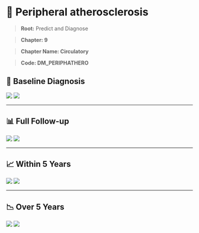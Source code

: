 # 🧬 Peripheral atherosclerosis
    
> **Root:** Predict and Diagnose

> **Chapter: 9**

> **Chapter Name: Circulatory**

> **Code: DM_PERIPHATHERO**

## 🧪 Baseline Diagnosis

<img src="/Predict/Figures/Baseline/IMP/DM_PERIPHATHERO.png" />

<CsvTableIMP src="/Predict_Data/Baseline/IMP/IMP_DM_PERIPHATHERO.csv" label="🔍 View full results" />

<img src="/Predict/Figures/Baseline/ROC/DM_PERIPHATHERO.png" />

<CsvTableROC src="/Predict_Data/Baseline/EVA/DM_PERIPHATHERO.csv" label="🔍 View full results" />

---

## 📊 Full Follow-up

<img src="/Predict/Figures/ALL/IMP/DM_PERIPHATHERO.png" />

<CsvTableIMP src="/Predict_Data/ALL/IMP/IMP_DM_PERIPHATHERO.csv" label="🔍 View full results" />

<img src="/Predict/Figures/ALL/ROC/DM_PERIPHATHERO.png" />

<CsvTableROC src="/Predict_Data/ALL/EVA/DM_PERIPHATHERO.csv" label="🔍 View full results" />

---

## 📈 Within 5 Years

<img src="/Predict/Figures/FYears/IMP/DM_PERIPHATHERO.png" />

<CsvTableIMP src="/Predict_Data/FYears/IMP/IMP_DM_PERIPHATHERO.csv" label="🔍 View full results" />

<img src="/Predict/Figures/FYears/ROC/DM_PERIPHATHERO.png" />

<CsvTableROC src="/Predict_Data/FYears/EVA/DM_PERIPHATHERO.csv" label="🔍 View full results" />

---

## 📉 Over 5 Years

<img src="/Predict/Figures/OverFYears/IMP/DM_PERIPHATHERO.png" />

<CsvTableIMP src="/Predict_Data/OverFYears/IMP/IMP_DM_PERIPHATHERO.csv" label="🔍 View full results" />

<img src="/Predict/Figures/OverFYears/ROC/DM_PERIPHATHERO.png" />

<CsvTableROC src="/Predict_Data/OverFYears/EVA/DM_PERIPHATHERO.csv" label="🔍 View full results" />
